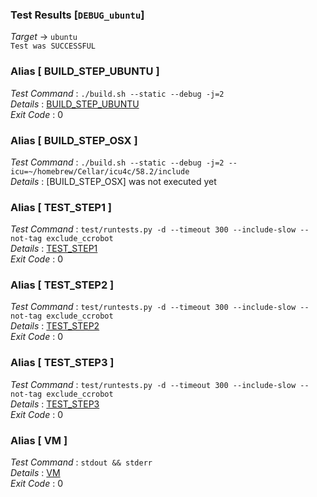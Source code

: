 ### Test Results [`DEBUG_ubuntu`]   
*Target* -> `ubuntu`   
`Test was SUCCESSFUL`

### Alias [ BUILD_STEP_UBUNTU ]   
*Test Command* : `./build.sh --static --debug -j=2`   
*Details*      : [BUILD_STEP_UBUNTU](https://github.com/CCRobot/TestResults/blob/20180103T165032DEBUG_ubuntu/BUILD_STEP_UBUNTU_0.md)   
*Exit Code*    : 0   

   
### Alias [ BUILD_STEP_OSX ]   
*Test Command* : `./build.sh --static --debug -j=2 --icu=~/homebrew/Cellar/icu4c/58.2/include`   
*Details*      : [BUILD_STEP_OSX] was not executed yet   

   
### Alias [ TEST_STEP1 ]   
*Test Command* : `test/runtests.py -d --timeout 300 --include-slow --not-tag exclude_ccrobot`   
*Details*      : [TEST_STEP1](https://github.com/CCRobot/TestResults/blob/20180103T165032DEBUG_ubuntu/TEST_STEP1_2.md)   
*Exit Code*    : 0   

   
### Alias [ TEST_STEP2 ]   
*Test Command* : `test/runtests.py -d --timeout 300 --include-slow --not-tag exclude_ccrobot`   
*Details*      : [TEST_STEP2](https://github.com/CCRobot/TestResults/blob/20180103T165032DEBUG_ubuntu/TEST_STEP2_3.md)   
*Exit Code*    : 0   

   
### Alias [ TEST_STEP3 ]   
*Test Command* : `test/runtests.py -d --timeout 300 --include-slow --not-tag exclude_ccrobot`   
*Details*      : [TEST_STEP3](https://github.com/CCRobot/TestResults/blob/20180103T165032DEBUG_ubuntu/TEST_STEP3_4.md)   
*Exit Code*    : 0   

   
### Alias [ VM ]   
*Test Command* : `stdout && stderr`   
*Details*      : [VM](https://github.com/CCRobot/TestResults/blob/20180103T165032DEBUG_ubuntu/VM_5.md)   
*Exit Code*    : 0   

   
